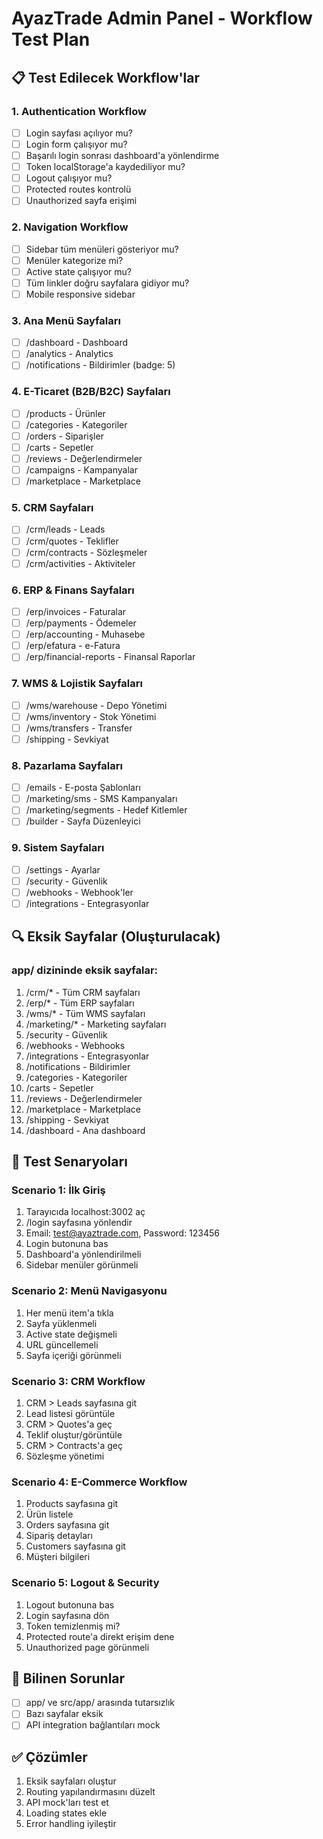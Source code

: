# AyazTrade Admin Panel - Workflow Test Plan

## 📋 Test Edilecek Workflow'lar

### 1. Authentication Workflow
- [ ] Login sayfası açılıyor mu?
- [ ] Login form çalışıyor mu?
- [ ] Başarılı login sonrası dashboard'a yönlendirme
- [ ] Token localStorage'a kaydediliyor mu?
- [ ] Logout çalışıyor mu?
- [ ] Protected routes kontrolü
- [ ] Unauthorized sayfa erişimi

### 2. Navigation Workflow
- [ ] Sidebar tüm menüleri gösteriyor mu?
- [ ] Menüler kategorize mi?
- [ ] Active state çalışıyor mu?
- [ ] Tüm linkler doğru sayfalara gidiyor mu?
- [ ] Mobile responsive sidebar

### 3. Ana Menü Sayfaları
- [ ] /dashboard - Dashboard
- [ ] /analytics - Analytics
- [ ] /notifications - Bildirimler (badge: 5)

### 4. E-Ticaret (B2B/B2C) Sayfaları
- [ ] /products - Ürünler
- [ ] /categories - Kategoriler
- [ ] /orders - Siparişler
- [ ] /carts - Sepetler
- [ ] /reviews - Değerlendirmeler
- [ ] /campaigns - Kampanyalar
- [ ] /marketplace - Marketplace

### 5. CRM Sayfaları
- [ ] /crm/leads - Leads
- [ ] /crm/quotes - Teklifler
- [ ] /crm/contracts - Sözleşmeler
- [ ] /crm/activities - Aktiviteler

### 6. ERP & Finans Sayfaları
- [ ] /erp/invoices - Faturalar
- [ ] /erp/payments - Ödemeler
- [ ] /erp/accounting - Muhasebe
- [ ] /erp/efatura - e-Fatura
- [ ] /erp/financial-reports - Finansal Raporlar

### 7. WMS & Lojistik Sayfaları
- [ ] /wms/warehouse - Depo Yönetimi
- [ ] /wms/inventory - Stok Yönetimi
- [ ] /wms/transfers - Transfer
- [ ] /shipping - Sevkiyat

### 8. Pazarlama Sayfaları
- [ ] /emails - E-posta Şablonları
- [ ] /marketing/sms - SMS Kampanyaları
- [ ] /marketing/segments - Hedef Kitlemler
- [ ] /builder - Sayfa Düzenleyici

### 9. Sistem Sayfaları
- [ ] /settings - Ayarlar
- [ ] /security - Güvenlik
- [ ] /webhooks - Webhook'ler
- [ ] /integrations - Entegrasyonlar

## 🔍 Eksik Sayfalar (Oluşturulacak)

### app/ dizininde eksik sayfalar:
1. /crm/* - Tüm CRM sayfaları
2. /erp/* - Tüm ERP sayfaları
3. /wms/* - Tüm WMS sayfaları
4. /marketing/* - Marketing sayfaları
5. /security - Güvenlik
6. /webhooks - Webhooks
7. /integrations - Entegrasyonlar
8. /notifications - Bildirimler
9. /categories - Kategoriler
10. /carts - Sepetler
11. /reviews - Değerlendirmeler
12. /marketplace - Marketplace
13. /shipping - Sevkiyat
14. /dashboard - Ana dashboard

## 🎯 Test Senaryoları

### Scenario 1: İlk Giriş
1. Tarayıcıda localhost:3002 aç
2. /login sayfasına yönlendir
3. Email: test@ayaztrade.com, Password: 123456
4. Login butonuna bas
5. Dashboard'a yönlendirilmeli
6. Sidebar menüler görünmeli

### Scenario 2: Menü Navigasyonu
1. Her menü item'a tıkla
2. Sayfa yüklenmeli
3. Active state değişmeli
4. URL güncellemeli
5. Sayfa içeriği görünmeli

### Scenario 3: CRM Workflow
1. CRM > Leads sayfasına git
2. Lead listesi görüntüle
3. CRM > Quotes'a geç
4. Teklif oluştur/görüntüle
5. CRM > Contracts'a geç
6. Sözleşme yönetimi

### Scenario 4: E-Commerce Workflow
1. Products sayfasına git
2. Ürün listele
3. Orders sayfasına git
4. Sipariş detayları
5. Customers sayfasına git
6. Müşteri bilgileri

### Scenario 5: Logout & Security
1. Logout butonuna bas
2. Login sayfasına dön
3. Token temizlenmiş mi?
4. Protected route'a direkt erişim dene
5. Unauthorized page görünmeli

## 🐛 Bilinen Sorunlar

- [ ] app/ ve src/app/ arasında tutarsızlık
- [ ] Bazı sayfalar eksik
- [ ] API integration bağlantıları mock

## ✅ Çözümler

1. Eksik sayfaları oluştur
2. Routing yapılandırmasını düzelt
3. API mock'ları test et
4. Loading states ekle
5. Error handling iyileştir

